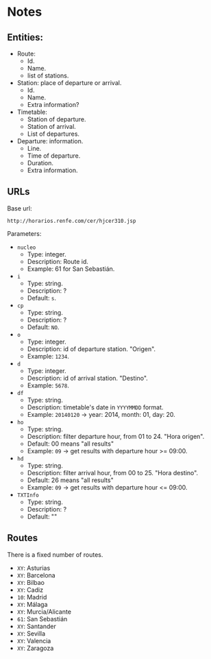 # Notes

## Entities:

* Route:
    * Id.
    * Name.
    * list of stations.
* Station: place of departure or arrival.
    * Id.
    * Name.
    * Extra information?
* Timetable:
    * Station of departure.
    * Station of arrival.
    * List of departures.
* Departure: information.
    * Line.
    * Time of departure.
    * Duration.
    * Extra information.

## URLs

Base url:

`http://horarios.renfe.com/cer/hjcer310.jsp`

Parameters:

* `nucleo`
    * Type: integer.
    * Description: Route id.
    * Example: 61 for San Sebastián.
* `i`
    * Type: string.
    * Description: ?
    * Default: `s`.
* `cp`
    * Type: string.
    * Description: ?
    * Default: `NO`.
* `o`
    * Type: integer.
    * Description: id of departure station. "Origen".
    * Example: `1234`.
* `d`
    * Type: integer.
    * Description: id of arrival station. "Destino".
    * Example: `5678`.
* `df`
    * Type: string.
    * Description: timetable's date in `YYYYMMDD` format.
    * Example: `20140120` -> year: 2014, month: 01, day: 20.
* `ho`
    * Type: string.
    * Description: filter departure hour, from 01 to 24. "Hora origen".
    * Default: 00 means "all results"
    * Example: `09` -> get results with departure hour >= 09:00.
* `hd`
    * Type: string.
    * Description: filter arrival hour, from 00 to 25. "Hora destino".
    * Default: 26 means "all results"
    * Example: `09` -> get results with departure hour <= 09:00.
* `TXTInfo`
    * Type: string.
    * Description: ?
    * Default: ""

## Routes

There is a fixed number of routes.

* `XY`: Asturias
* `XY`: Barcelona
* `XY`: Bilbao
* `XY`: Cadiz
* `10`: Madrid
* `XY`: Málaga
* `XY`: Murcia/Alicante
* `61`: San Sebastián
* `XY`: Santander
* `XY`: Sevilla
* `XY`: Valencia
* `XY`: Zaragoza

